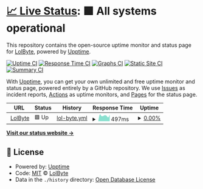 # [📈 Live Status](https://lolbyte-code.github.io/lolbyte-uptime): <!--live status--> **🟩 All systems operational**

This repository contains the open-source uptime monitor and status page for [LolByte](https://lolbyte-code.github.io/lolbyte-uptime), powered by [Upptime](https://github.com/upptime/upptime).

[![Uptime CI](https://github.com/lolbyte-code/lolbyte-uptime/workflows/Uptime%20CI/badge.svg)](https://github.com/lolbyte-code/lolbyte-uptime/actions?query=workflow%3A%22Uptime+CI%22)
[![Response Time CI](https://github.com/lolbyte-code/lolbyte-uptime/workflows/Response%20Time%20CI/badge.svg)](https://github.com/lolbyte-code/lolbyte-uptime/actions?query=workflow%3A%22Response+Time+CI%22)
[![Graphs CI](https://github.com/lolbyte-code/lolbyte-uptime/workflows/Graphs%20CI/badge.svg)](https://github.com/lolbyte-code/lolbyte-uptime/actions?query=workflow%3A%22Graphs+CI%22)
[![Static Site CI](https://github.com/lolbyte-code/lolbyte-uptime/workflows/Static%20Site%20CI/badge.svg)](https://github.com/lolbyte-code/lolbyte-uptime/actions?query=workflow%3A%22Static+Site+CI%22)
[![Summary CI](https://github.com/lolbyte-code/lolbyte-uptime/workflows/Summary%20CI/badge.svg)](https://github.com/lolbyte-code/lolbyte-uptime/actions?query=workflow%3A%22Summary+CI%22)

With [Upptime](https://upptime.js.org), you can get your own unlimited and free uptime monitor and status page, powered entirely by a GitHub repository. We use [Issues](https://github.com/lolbyte-code/lolbyte-uptime/issues) as incident reports, [Actions](https://github.com/lolbyte-code/lolbyte-uptime/actions) as uptime monitors, and [Pages](https://lolbyte-code.github.io/lolbyte-uptime) for the status page.

<!--start: status pages-->
<!-- This summary is generated by Upptime (https://github.com/upptime/upptime) -->
<!-- Do not edit this manually, your changes will be overwritten -->
<!-- prettier-ignore -->
| URL | Status | History | Response Time | Uptime |
| --- | ------ | ------- | ------------- | ------ |
| <img alt="" src="https://raw.githubusercontent.com/lolbyte-code/lolbyte-service/14f187399868b8bc95467e3509d9da3160a0f077/src/main/resources/public/badger/favicon.ico" height="13"> [LolByte](https://lolbyte.me/health) | 🟩 Up | [lol-byte.yml](https://github.com/lolbyte-code/lolbyte-uptime/commits/HEAD/history/lol-byte.yml) | <details><summary><img alt="Response time graph" src="./graphs/lol-byte/response-time-week.png" height="20"> 497ms</summary><br><a href="https://lolbyte-code.github.io/lolbyte-uptime/history/lol-byte"><img alt="Response time 462" src="https://img.shields.io/endpoint?url=https%3A%2F%2Fraw.githubusercontent.com%2Flolbyte-code%2Flolbyte-uptime%2FHEAD%2Fapi%2Flol-byte%2Fresponse-time.json"></a><br><a href="https://lolbyte-code.github.io/lolbyte-uptime/history/lol-byte"><img alt="24-hour response time 569" src="https://img.shields.io/endpoint?url=https%3A%2F%2Fraw.githubusercontent.com%2Flolbyte-code%2Flolbyte-uptime%2FHEAD%2Fapi%2Flol-byte%2Fresponse-time-day.json"></a><br><a href="https://lolbyte-code.github.io/lolbyte-uptime/history/lol-byte"><img alt="7-day response time 497" src="https://img.shields.io/endpoint?url=https%3A%2F%2Fraw.githubusercontent.com%2Flolbyte-code%2Flolbyte-uptime%2FHEAD%2Fapi%2Flol-byte%2Fresponse-time-week.json"></a><br><a href="https://lolbyte-code.github.io/lolbyte-uptime/history/lol-byte"><img alt="30-day response time 504" src="https://img.shields.io/endpoint?url=https%3A%2F%2Fraw.githubusercontent.com%2Flolbyte-code%2Flolbyte-uptime%2FHEAD%2Fapi%2Flol-byte%2Fresponse-time-month.json"></a><br><a href="https://lolbyte-code.github.io/lolbyte-uptime/history/lol-byte"><img alt="1-year response time 467" src="https://img.shields.io/endpoint?url=https%3A%2F%2Fraw.githubusercontent.com%2Flolbyte-code%2Flolbyte-uptime%2FHEAD%2Fapi%2Flol-byte%2Fresponse-time-year.json"></a></details> | <details><summary><a href="https://lolbyte-code.github.io/lolbyte-uptime/history/lol-byte">0.00%</a></summary><a href="https://lolbyte-code.github.io/lolbyte-uptime/history/lol-byte"><img alt="All-time uptime 51.34%" src="https://img.shields.io/endpoint?url=https%3A%2F%2Fraw.githubusercontent.com%2Flolbyte-code%2Flolbyte-uptime%2FHEAD%2Fapi%2Flol-byte%2Fuptime.json"></a><br><a href="https://lolbyte-code.github.io/lolbyte-uptime/history/lol-byte"><img alt="24-hour uptime 0.00%" src="https://img.shields.io/endpoint?url=https%3A%2F%2Fraw.githubusercontent.com%2Flolbyte-code%2Flolbyte-uptime%2FHEAD%2Fapi%2Flol-byte%2Fuptime-day.json"></a><br><a href="https://lolbyte-code.github.io/lolbyte-uptime/history/lol-byte"><img alt="7-day uptime 0.00%" src="https://img.shields.io/endpoint?url=https%3A%2F%2Fraw.githubusercontent.com%2Flolbyte-code%2Flolbyte-uptime%2FHEAD%2Fapi%2Flol-byte%2Fuptime-week.json"></a><br><a href="https://lolbyte-code.github.io/lolbyte-uptime/history/lol-byte"><img alt="30-day uptime 0.00%" src="https://img.shields.io/endpoint?url=https%3A%2F%2Fraw.githubusercontent.com%2Flolbyte-code%2Flolbyte-uptime%2FHEAD%2Fapi%2Flol-byte%2Fuptime-month.json"></a><br><a href="https://lolbyte-code.github.io/lolbyte-uptime/history/lol-byte"><img alt="1-year uptime 69.98%" src="https://img.shields.io/endpoint?url=https%3A%2F%2Fraw.githubusercontent.com%2Flolbyte-code%2Flolbyte-uptime%2FHEAD%2Fapi%2Flol-byte%2Fuptime-year.json"></a></details>

<!--end: status pages-->

[**Visit our status website →**](https://lolbyte-code.github.io/lolbyte-uptime)

## 📄 License

- Powered by: [Upptime](https://github.com/upptime/upptime)
- Code: [MIT](./LICENSE) © [LolByte](https://lolbyte-code.github.io/lolbyte-uptime)
- Data in the `./history` directory: [Open Database License](https://opendatacommons.org/licenses/odbl/1-0/)
